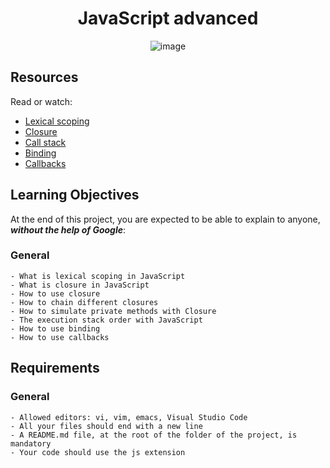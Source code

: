 <div align="center">

# JavaScript advanced

![image](../asset/img/javascript.jpeg)

</div>

## Resources

Read or watch:

- [Lexical scoping](https://javascript.info/closure)
- [Closure](https://www.w3schools.com/js/js_function_closures.asp)
- [Call stack](https://developer.mozilla.org/en-US/docs/Glossary/Call_stack)
- [Binding](https://javascript.info/bind)
- [Callbacks](https://javascript.info/callbacks)

## Learning Objectives

At the end of this project, you are expected to be able to explain to anyone, ***without the help of Google***:

### General

    - What is lexical scoping in JavaScript
    - What is closure in JavaScript
    - How to use closure
    - How to chain different closures
    - How to simulate private methods with Closure
    - The execution stack order with JavaScript
    - How to use binding
    - How to use callbacks

## Requirements

### General

    - Allowed editors: vi, vim, emacs, Visual Studio Code
    - All your files should end with a new line
    - A README.md file, at the root of the folder of the project, is mandatory
    - Your code should use the js extension